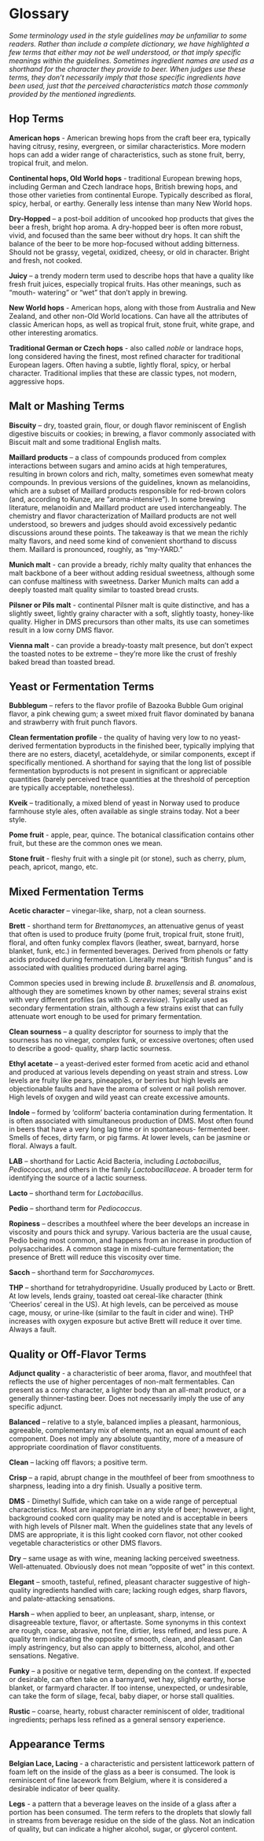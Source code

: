 # Glossary

_Some terminology used in the style guidelines may be unfamiliar to some readers. Rather than include a complete dictionary, we have highlighted a few terms that either may not be well understood, or that imply specific meanings within the guidelines. Sometimes ingredient names are used as a shorthand for the character they provide to beer. When judges use these terms, they don’t necessarily imply that those specific ingredients have been used, just that the perceived characteristics match those commonly provided by the mentioned ingredients._

## Hop Terms
**American hops** - American brewing hops from the craft beer era, typically having citrusy, resiny, evergreen, or similar characteristics. More modern hops can add a wider range of characteristics, such as stone fruit, berry, tropical fruit, and melon.

**Continental hops, Old World hops** - traditional European brewing hops, including German and Czech landrace hops, British brewing hops, and those other varieties from continental Europe. Typically described as floral, spicy, herbal, or earthy. Generally less intense than many New World hops.

**Dry-Hopped** – a post-boil addition of uncooked hop products that gives the beer a fresh, bright hop aroma. A dry-hopped beer is often more robust, vivid, and focused than the same beer without dry hops. It can shift the balance of the beer to be more hop-focused without adding bitterness. Should not be grassy, vegetal, oxidized, cheesy, or old in character. Bright and fresh, not cooked.

**Juicy** – a trendy modern term used to describe hops that have a quality like fresh fruit juices, especially tropical fruits. Has other meanings, such as “mouth- watering” or “wet” that don’t apply in brewing.

**New World hops** - American hops, along with those from Australia and New Zealand, and other non-Old World locations. Can have all the attributes of classic American hops, as well as tropical fruit, stone fruit, white grape, and other interesting aromatics.

**Traditional German or Czech hops** - also called _noble_ or landrace hops, long considered having the finest, most refined character for traditional European lagers. Often having a subtle, lightly floral, spicy, or herbal character. Traditional implies that these are classic types, not modern, aggressive hops.

## Malt or Mashing Terms
**Biscuity** – dry, toasted grain, flour, or dough flavor reminiscent of English digestive biscuits or cookies; in brewing, a flavor commonly associated with Biscuit malt and some traditional English malts.

**Maillard products** – a class of compounds produced from complex interactions between sugars and amino acids at high temperatures, resulting in brown colors and rich, malty, sometimes even somewhat meaty compounds. In previous versions of the guidelines, known as melanoidins, which are a subset of Maillard products responsible for red-brown colors (and, according to Kunze, are “aroma-intensive”). In some brewing literature, melanoidin and Maillard product are used interchangeably. The chemistry and flavor characterization of Maillard products are not well understood, so brewers and judges should avoid excessively pedantic discussions around these points. The takeaway is that we mean the richly malty flavors, and need some kind of convenient shorthand to discuss them. Maillard is pronounced, roughly, as “my-YARD.”

**Munich malt** - can provide a bready, richly malty quality that enhances the malt backbone of a beer without adding residual sweetness, although some can confuse maltiness with sweetness. Darker Munich malts can add a deeply toasted malt quality similar to toasted bread crusts.

**Pilsner or Pils malt** - continental Pilsner malt is quite distinctive, and has a slightly sweet, lightly grainy character with a soft, slightly toasty, honey-like quality. Higher in DMS precursors than other malts, its use can sometimes result in a low corny DMS flavor.

**Vienna malt** - can provide a bready-toasty malt presence, but don’t expect the toasted notes to be extreme – they’re more like the crust of freshly baked bread than toasted bread.

## Yeast or Fermentation Terms
**Bubblegum** – refers to the flavor profile of Bazooka Bubble Gum original flavor, a pink chewing gum; a sweet mixed fruit flavor dominated by banana and strawberry with fruit punch flavors.

**Clean fermentation profile** - the quality of having very low to no yeast-derived fermentation byproducts in the finished beer, typically implying that there are no esters, diacetyl, acetaldehyde, or similar components, except if specifically mentioned. A shorthand for saying that the long list of possible fermentation byproducts is not present in significant or appreciable quantities (barely perceived trace quantities at the threshold of perception are typically acceptable, nonetheless).

**Kveik** – traditionally, a mixed blend of yeast in Norway used to produce farmhouse style ales, often available as single strains today. Not a beer style.

**Pome fruit** - apple, pear, quince. The botanical classification contains other fruit, but these are the common ones we mean.

**Stone fruit** - fleshy fruit with a single pit (or stone), such as cherry, plum, peach, apricot, mango, etc.

## Mixed Fermentation Terms

**Acetic character** – vinegar-like, sharp, not a clean sourness.

**Brett** - shorthand term for _Brettanomyces_, an attenuative genus of yeast that often is used to produce fruity (pome fruit, tropical fruit, stone fruit), floral, and often funky complex flavors (leather, sweat, barnyard, horse blanket, funk, etc.) in fermented beverages. Derived from phenols or fatty acids produced during fermentation. Literally means “British fungus” and is associated with qualities produced during barrel aging.

Common species used in brewing include _B. bruxellensis_ and _B. anomalous_, although they are sometimes known by other names; several strains exist with very different profiles (as with _S. cerevisiae_). Typically used as secondary fermentation strain, although a few strains exist that can fully attenuate wort enough to be used for primary fermentation.

**Clean sourness** – a quality descriptor for sourness to imply that the sourness has no vinegar, complex funk, or excessive overtones; often used to describe a good- quality, sharp lactic sourness.

**Ethyl acetate** – a yeast-derived ester formed from acetic acid and ethanol and produced at various levels depending on yeast strain and stress. Low levels are fruity like pears, pineapples, or berries but high levels are objectionable faults and have the aroma of solvent or nail polish remover. High levels of oxygen and wild yeast can create excessive amounts.

**Indole** – formed by ‘coliform’ bacteria contamination during fermentation. It is often associated with simultaneous production of DMS. Most often found in beers that have a very long lag time or in spontaneous- fermented beer. Smells of feces, dirty farm, or pig farms. At lower levels, can be jasmine or floral. Always a fault.

**LAB** – shorthand for Lactic Acid Bacteria, including _Lactobacillus_, _Pediococcus_, and others in the family _Lactobacillaceae_. A broader term for identifying the source of a lactic sourness.

**Lacto** – shorthand term for _Lactobacillus_. 

**Pedio** – shorthand term for _Pediococcus_.

**Ropiness** – describes a mouthfeel where the beer develops an increase in viscosity and pours thick and syrupy. Various bacteria are the usual cause, Pedio being most common, and happens from an increase in production of polysaccharides. A common stage in mixed-culture fermentation; the presence of Brett will reduce this viscosity over time.

**Sacch** – shorthand term for _Saccharomyces_.

**THP** – shorthand for tetrahydropyridine. Usually produced by Lacto or Brett. At low levels, lends grainy, toasted oat cereal-like character (think ‘Cheerios’ cereal in the US). At high levels, can be perceived as mouse cage, mousy, or urine-like (similar to the fault in cider and wine). THP increases with oxygen exposure but active Brett will reduce it over time. Always a fault.

## Quality or Off-Flavor Terms
**Adjunct quality** - a characteristic of beer aroma, flavor, and mouthfeel that reflects the use of higher percentages of non-malt fermentables. Can present as a corny character, a lighter body than an all-malt product, or a generally thinner-tasting beer. Does not necessarily imply the use of any specific adjunct.

**Balanced** – relative to a style, balanced implies a pleasant, harmonious, agreeable, complementary mix of elements, not an equal amount of each component. Does not imply any absolute quantity, more of a measure of appropriate coordination of flavor constituents.

**Clean** – lacking off flavors; a positive term.

**Crisp** – a rapid, abrupt change in the mouthfeel of beer from smoothness to sharpness, leading into a dry finish. Usually a positive term.

**DMS** - Dimethyl Sulfide, which can take on a wide range of perceptual characteristics. Most are inappropriate in any style of beer; however, a light, background cooked corn quality may be noted and is acceptable in beers with high levels of Pilsner malt. When the guidelines state that any levels of DMS are appropriate, it is this light cooked corn flavor, not other cooked vegetable characteristics or other DMS flavors.

**Dry** – same usage as with wine, meaning lacking perceived sweetness. Well-attenuated. Obviously does not mean “opposite of wet” in this context.

**Elegant** – smooth, tasteful, refined, pleasant character suggestive of high-quality ingredients handled with care; lacking rough edges, sharp flavors, and palate-attacking sensations.

**Harsh** – when applied to beer, an unpleasant, sharp, intense, or disagreeable texture, flavor, or aftertaste. Some synonyms in this context are rough, coarse, abrasive, not fine, dirtier, less refined, and less pure. A quality term indicating the opposite of smooth, clean, and pleasant. Can imply astringency, but also can apply to bitterness, alcohol, and other sensations. Negative.

**Funky** – a positive or negative term, depending on the context. If expected or desirable, can often take on a barnyard, wet hay, slightly earthy, horse blanket, or farmyard character. If too intense, unexpected, or undesirable, can take the form of silage, fecal, baby diaper, or horse stall qualities.

**Rustic** – coarse, hearty, robust character reminiscent of older, traditional ingredients; perhaps less refined as a general sensory experience.

## Appearance Terms
**Belgian Lace, Lacing** - a characteristic and persistent latticework pattern of foam left on the inside of the glass as a beer is consumed. The look is reminiscent of fine lacework from Belgium, where it is considered a desirable indicator of beer quality.

**Legs** - a pattern that a beverage leaves on the inside of a glass after a portion has been consumed. The term refers to the droplets that slowly fall in streams from beverage residue on the side of the glass. Not an indication of quality, but can indicate a higher alcohol, sugar, or glycerol content.
